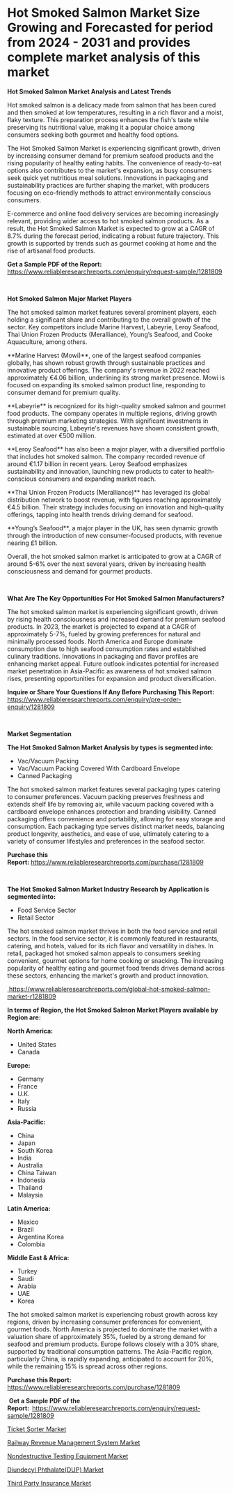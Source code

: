 <p><h1>Hot Smoked Salmon Market Size Growing and Forecasted for period from 2024 - 2031 and provides complete market analysis of this market</h1></p><p><strong>Hot Smoked Salmon Market Analysis and Latest Trends</strong></p>
<p><p>Hot smoked salmon is a delicacy made from salmon that has been cured and then smoked at low temperatures, resulting in a rich flavor and a moist, flaky texture. This preparation process enhances the fish's taste while preserving its nutritional value, making it a popular choice among consumers seeking both gourmet and healthy food options. </p><p>The Hot Smoked Salmon Market is experiencing significant growth, driven by increasing consumer demand for premium seafood products and the rising popularity of healthy eating habits. The convenience of ready-to-eat options also contributes to the market's expansion, as busy consumers seek quick yet nutritious meal solutions. Innovations in packaging and sustainability practices are further shaping the market, with producers focusing on eco-friendly methods to attract environmentally conscious consumers. </p><p>E-commerce and online food delivery services are becoming increasingly relevant, providing wider access to hot smoked salmon products. As a result, the Hot Smoked Salmon Market is expected to grow at a CAGR of 8.7% during the forecast period, indicating a robust future trajectory. This growth is supported by trends such as gourmet cooking at home and the rise of artisanal food products.</p></p>
<p><strong>Get a Sample PDF of the Report:&nbsp;</strong> <a href="https://www.reliableresearchreports.com/enquiry/request-sample/1281809?utm_campaign=8&utm_medium=2&utm_source=Github&utm_content=ia&utm_term=18112024&utm_id=hot-smoked-salmon">https://www.reliableresearchreports.com/enquiry/request-sample/1281809</a></p>
<p>&nbsp;</p>
<p><strong>Hot Smoked Salmon Major Market Players</strong></p>
<p><p>The hot smoked salmon market features several prominent players, each holding a significant share and contributing to the overall growth of the sector. Key competitors include Marine Harvest, Labeyrie, Leroy Seafood, Thai Union Frozen Products (Meralliance), Young’s Seafood, and Cooke Aquaculture, among others.</p><p>**Marine Harvest (Mowi)**, one of the largest seafood companies globally, has shown robust growth through sustainable practices and innovative product offerings. The company's revenue in 2022 reached approximately €4.06 billion, underlining its strong market presence. Mowi is focused on expanding its smoked salmon product line, responding to consumer demand for premium quality.</p><p>**Labeyrie** is recognized for its high-quality smoked salmon and gourmet food products. The company operates in multiple regions, driving growth through premium marketing strategies. With significant investments in sustainable sourcing, Labeyrie's revenues have shown consistent growth, estimated at over €500 million.</p><p>**Leroy Seafood** has also been a major player, with a diversified portfolio that includes hot smoked salmon. The company recorded revenue of around €1.17 billion in recent years. Leroy Seafood emphasizes sustainability and innovation, launching new products to cater to health-conscious consumers and expanding market reach.</p><p>**Thai Union Frozen Products (Meralliance)** has leveraged its global distribution network to boost revenue, with figures reaching approximately €4.5 billion. Their strategy includes focusing on innovation and high-quality offerings, tapping into health trends driving demand for seafood.</p><p>**Young’s Seafood**, a major player in the UK, has seen dynamic growth through the introduction of new consumer-focused products, with revenue nearing £1 billion. </p><p>Overall, the hot smoked salmon market is anticipated to grow at a CAGR of around 5-6% over the next several years, driven by increasing health consciousness and demand for gourmet products.</p></p>
<p>&nbsp;</p>
<p><strong>What Are The Key Opportunities For Hot Smoked Salmon Manufacturers?</strong></p>
<p><p>The hot smoked salmon market is experiencing significant growth, driven by rising health consciousness and increased demand for premium seafood products. In 2023, the market is projected to expand at a CAGR of approximately 5-7%, fueled by growing preferences for natural and minimally processed foods. North America and Europe dominate consumption due to high seafood consumption rates and established culinary traditions. Innovations in packaging and flavor profiles are enhancing market appeal. Future outlook indicates potential for increased market penetration in Asia-Pacific as awareness of hot smoked salmon rises, presenting opportunities for expansion and product diversification.</p></p>
<p><strong>Inquire or Share Your Questions If Any Before Purchasing This Report:</strong> <a href="https://www.reliableresearchreports.com/enquiry/pre-order-enquiry/1281809?utm_campaign=8&utm_medium=2&utm_source=Github&utm_content=ia&utm_term=18112024&utm_id=hot-smoked-salmon">https://www.reliableresearchreports.com/enquiry/pre-order-enquiry/1281809</a></p>
<p>&nbsp;</p>
<p><strong>Market Segmentation</strong></p>
<p><strong>The Hot Smoked Salmon Market Analysis by types is segmented into:</strong></p>
<p><ul><li>Vac/Vacuum Packing</li><li>Vac/Vacuum Packing Covered With Cardboard Envelope</li><li>Canned Packaging</li></ul></p>
<p><p>The hot smoked salmon market features several packaging types catering to consumer preferences. Vacuum packing preserves freshness and extends shelf life by removing air, while vacuum packing covered with a cardboard envelope enhances protection and branding visibility. Canned packaging offers convenience and portability, allowing for easy storage and consumption. Each packaging type serves distinct market needs, balancing product longevity, aesthetics, and ease of use, ultimately catering to a variety of consumer lifestyles and preferences in the seafood sector.</p></p>
<p><strong>Purchase this Report:&nbsp;</strong><a href="https://www.reliableresearchreports.com/purchase/1281809?utm_campaign=8&utm_medium=2&utm_source=Github&utm_content=ia&utm_term=18112024&utm_id=hot-smoked-salmon">https://www.reliableresearchreports.com/purchase/1281809</a></p>
<p>&nbsp;</p>
<p><strong>The Hot Smoked Salmon Market Industry Research by Application is segmented into:</strong></p>
<p><ul><li>Food Service Sector</li><li>Retail Sector</li></ul></p>
<p><p>The hot smoked salmon market thrives in both the food service and retail sectors. In the food service sector, it is commonly featured in restaurants, catering, and hotels, valued for its rich flavor and versatility in dishes. In retail, packaged hot smoked salmon appeals to consumers seeking convenient, gourmet options for home cooking or snacking. The increasing popularity of healthy eating and gourmet food trends drives demand across these sectors, enhancing the market's growth and product innovation.</p></p>
<p><a href="https://www.reliableresearchreports.com/global-hot-smoked-salmon-market-r1281809?utm_campaign=8&utm_medium=2&utm_source=Github&utm_content=ia&utm_term=18112024&utm_id=hot-smoked-salmon">&nbsp;https://www.reliableresearchreports.com/global-hot-smoked-salmon-market-r1281809</a></p>
<p><strong>In terms of Region, the Hot Smoked Salmon Market Players available by Region are:</strong></p>
<p>
    <p> <strong> North America: </strong>
        <ul>
            <li>United States</li>
            <li>Canada</li>
        </ul>
        </p> 
    <p> <strong> Europe: </strong>
        <ul>
            <li>Germany</li>
            <li>France</li>
            <li>U.K.</li>
            <li>Italy</li>
            <li>Russia</li>
        </ul>
        </p> 
    <p> <strong> Asia-Pacific: </strong>
        <ul>
            <li>China</li>
            <li>Japan</li>
            <li>South Korea</li>
            <li>India</li>
            <li>Australia</li>
            <li>China Taiwan</li>
            <li>Indonesia</li>
            <li>Thailand</li>
            <li>Malaysia</li>
        </ul>
        </p> 
    <p> <strong> Latin America: </strong>
        <ul>
            <li>Mexico</li>
            <li>Brazil</li>
            <li>Argentina Korea</li>
            <li>Colombia</li>
        </ul>
        </p> 
    <p> <strong> Middle East & Africa: </strong>
        <ul>
            <li>Turkey</li>
            <li>Saudi</li>
            <li>Arabia</li>
            <li>UAE</li>
            <li>Korea</li>
        </ul>
    </p>
    </p>
<p><p>The hot smoked salmon market is experiencing robust growth across key regions, driven by increasing consumer preferences for convenient, gourmet foods. North America is projected to dominate the market with a valuation share of approximately 35%, fueled by a strong demand for seafood and premium products. Europe follows closely with a 30% share, supported by traditional consumption patterns. The Asia-Pacific region, particularly China, is rapidly expanding, anticipated to account for 20%, while the remaining 15% is spread across other regions.</p></p>
<p><strong>Purchase this Report: </strong><a href="https://www.reliableresearchreports.com/purchase/1281809?utm_campaign=8&utm_medium=2&utm_source=Github&utm_content=ia&utm_term=18112024&utm_id=hot-smoked-salmon">https://www.reliableresearchreports.com/purchase/1281809</a></p>
<p>&nbsp;<strong>Get a Sample PDF of the Report:&nbsp;&nbsp;</strong><a href="https://www.reliableresearchreports.com/enquiry/request-sample/1281809?utm_campaign=8&utm_medium=2&utm_source=Github&utm_content=ia&utm_term=18112024&utm_id=hot-smoked-salmon">https://www.reliableresearchreports.com/enquiry/request-sample/1281809</a></p>
<p><strong></strong></p>
<p><p><a href="https://www.linkedin.com/pulse/ticket-sorter-market-forecasts-trends-impact-analysis-2024-hry7e?utm_campaign=8&utm_medium=2&utm_source=Github&utm_content=ia&utm_term=18112024&utm_id=hot-smoked-salmon">Ticket Sorter Market</a></p><p><a href="https://github.com/PeterParrish5/Market-Research-Report-List-7/blob/main/railway-revenue-management-system-market.md?utm_campaign=8&utm_medium=2&utm_source=Github&utm_content=ia&utm_term=18112024&utm_id=hot-smoked-salmon">Railway Revenue Management System Market</a></p><p><a href="https://www.linkedin.com/pulse/pioneering-growth-analyzing-global-nondestructive-testing-74iye?utm_campaign=8&utm_medium=2&utm_source=Github&utm_content=ia&utm_term=18112024&utm_id=hot-smoked-salmon">Nondestructive Testing Equipment Market</a></p><p><a href="https://github.com/AfsanaMia652/Market-Research-Report-List-1/blob/main/diundecyl-phthalatedup-market.md?utm_campaign=8&utm_medium=2&utm_source=Github&utm_content=ia&utm_term=18112024&utm_id=hot-smoked-salmon">Diundecyl Phthalate(DUP) Market</a></p><p><a href="https://issuu.com/reportprime-2/docs/third-party-insurance-market-size-2_26acc33d655172?utm_campaign=8&utm_medium=2&utm_source=Github&utm_content=ia&utm_term=18112024&utm_id=hot-smoked-salmon">Third Party Insurance Market</a></p></p>